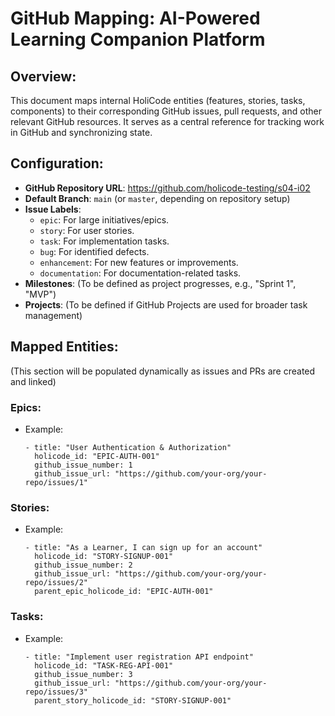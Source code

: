 # GitHub Mapping: AI-Powered Learning Companion Platform

## Overview:
This document maps internal HoliCode entities (features, stories, tasks, components) to their corresponding GitHub issues, pull requests, and other relevant GitHub resources. It serves as a central reference for tracking work in GitHub and synchronizing state.

## Configuration:
- **GitHub Repository URL**: https://github.com/holicode-testing/s04-i02
- **Default Branch**: `main` (or `master`, depending on repository setup)
- **Issue Labels**:
    - `epic`: For large initiatives/epics.
    - `story`: For user stories.
    - `task`: For implementation tasks.
    - `bug`: For identified defects.
    - `enhancement`: For new features or improvements.
    - `documentation`: For documentation-related tasks.
- **Milestones**: (To be defined as project progresses, e.g., "Sprint 1", "MVP")
- **Projects**: (To be defined if GitHub Projects are used for broader task management)

## Mapped Entities:
(This section will be populated dynamically as issues and PRs are created and linked)

### Epics:
- Example:
    ```
    - title: "User Authentication & Authorization"
      holicode_id: "EPIC-AUTH-001"
      github_issue_number: 1
      github_issue_url: "https://github.com/your-org/your-repo/issues/1"
    ```

### Stories:
- Example:
    ```
    - title: "As a Learner, I can sign up for an account"
      holicode_id: "STORY-SIGNUP-001"
      github_issue_number: 2
      github_issue_url: "https://github.com/your-org/your-repo/issues/2"
      parent_epic_holicode_id: "EPIC-AUTH-001"
    ```

### Tasks:
- Example:
    ```
    - title: "Implement user registration API endpoint"
      holicode_id: "TASK-REG-API-001"
      github_issue_number: 3
      github_issue_url: "https://github.com/your-org/your-repo/issues/3"
      parent_story_holicode_id: "STORY-SIGNUP-001"
